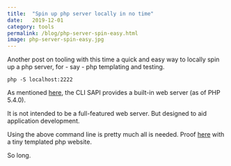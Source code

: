 ```yaml
---
title:  "Spin up php server locally in no time"
date:   2019-12-01
category: tools
permalink: /blog/php-server-spin-easy.html
image: php-server-spin-easy.jpg
---
```

Another post on tooling with this time a quick and easy way to locally spin up a php server, for - say - php templating and testing. 

```
php -S localhost:2222
```

As mentioned [here](https://www.php.net/manual/en/features.commandline.webserver.php), the CLI SAPI provides a built-in web server (as of PHP 5.4.0). 

It is not intended to be a full-featured web server. But designed to aid application development.

Using the above command line is pretty much all is needed.
Proof [here](https://github.com/flopreynat/php-server) with a tiny templated php website.

So long.